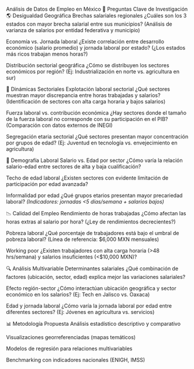 Análisis de Datos de Empleo en México
📌 Preguntas Clave de Investigación
🌎 Desigualdad Geográfica
Brechas salariales regionales
¿Cuáles son los 3 estados con mayor brecha salarial entre sus municipios? (Análisis de varianza de salarios por entidad federativa y municipio)

Economía vs. Jornada laboral
¿Existe correlación entre desarrollo económico (salario promedio) y jornada laboral por estado? (¿Los estados más ricos trabajan menos horas?)

Distribución sectorial geográfica
¿Cómo se distribuyen los sectores económicos por región? (Ej: Industrialización en norte vs. agricultura en sur)

💼 Dinámicas Sectoriales
Explotación laboral sectorial
¿Qué sectores muestran mayor discrepancia entre horas trabajadas y salarios? (Identificación de sectores con alta carga horaria y bajos salarios)

Fuerza laboral vs. contribución económica
¿Hay sectores donde el tamaño de la fuerza laboral no corresponde con su participación en el PIB? (Comparación con datos externos de INEGI)

Segregación etaria sectorial
¿Qué sectores presentan mayor concentración por grupos de edad? (Ej: Juventud en tecnología vs. envejecimiento en agricultura)

👥 Demografía Laboral
Salario vs. Edad por sector
¿Cómo varía la relación salario-edad entre sectores de alta y baja cualificación?

Techo de edad laboral
¿Existen sectores con evidente limitación de participación por edad avanzada?

Informalidad por edad
¿Qué grupos etarios presentan mayor precariedad laboral? *(Indicadores: jornadas <5 días/semana + salarios bajos)*

📉 Calidad del Empleo
Rendimiento de horas trabajadas
¿Cómo afectan las horas extras al salario por hora? (¿Ley de rendimientos decrecientes?)

Pobreza laboral
¿Qué porcentaje de trabajadores está bajo el umbral de pobreza laboral? (Línea de referencia: $6,000 MXN mensuales)

Working poor
¿Existen trabajadores con alta carga horaria (>48 hrs/semana) y salarios insuficientes (<$10,000 MXN)?

🔍 Análisis Multivariable
Determinantes salariales
¿Qué combinación de factores (ubicación, sector, edad) explica mejor las variaciones salariales?

Efecto región-sector
¿Cómo interactúan ubicación geográfica y sector económico en los salarios? (Ej: Tech en Jalisco vs. Oaxaca)

Edad y jornada laboral
¿Cómo varía la jornada laboral por edad entre diferentes sectores? (Ej: Jóvenes en agricultura vs. servicios)

📊 Metodología Propuesta
Análisis estadístico descriptivo y comparativo

Visualizaciones georreferenciadas (mapas temáticos)

Modelos de regresión para relaciones multivariables

Benchmarking con indicadores nacionales (ENIGH, IMSS)